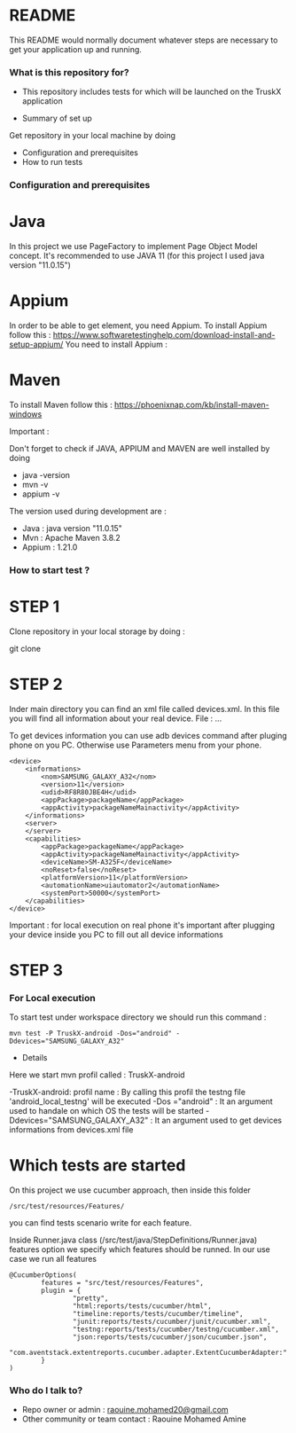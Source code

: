 # README #

This README would normally document whatever steps are necessary to get your application up and running.

### What is this repository for? ###
* This repository includes tests for which will be launched on the TruskX application

* Summary of set up

Get repository in your local machine by doing 
* Configuration and prerequisites
* How to run tests

### Configuration and prerequisites ###

 # Java #
In this project we use PageFactory to implement Page Object Model concept. It's recommended to use JAVA 11 (for this project I used java version "11.0.15")

 # Appium #
In order to be able to get element, you need Appium. To install Appium follow this : https://www.softwaretestinghelp.com/download-install-and-setup-appium/
You need to install Appium :
 
 # Maven #
To install Maven follow this : https://phoenixnap.com/kb/install-maven-windows
 
Important : 

Don't forget to check if JAVA, APPIUM and MAVEN are well installed by doing 
 - java -version
 - mvn -v
 - appium -v

The version used during development are :

 - Java : java version "11.0.15"
 - Mvn : Apache Maven 3.8.2
 - Appium : 1.21.0

### How to start test ? ###

# STEP 1 #
Clone repository in your local storage by doing :

git clone 

# STEP 2 #

Inder main directory you can find an xml file called devices.xml. In this file you will find all information about your real device. 
File : ...

To get devices information you can use adb devices command after pluging phone on you PC. Otherwise use Parameters menu from your phone.

	<device>
		<informations>
			<nom>SAMSUNG_GALAXY_A32</nom>
			<version>11</version>
			<udid>RF8R80JBE4H</udid>
			<appPackage>packageName</appPackage>
			<appActivity>packageNameMainactivity</appActivity>
		</informations>
		<server>
		</server>
		<capabilities>
			<appPackage>packageName</appPackage>
			<appActivity>packageNameMainactivity</appActivity>
			<deviceName>SM-A325F</deviceName>
			<noReset>false</noReset>
			<platformVersion>11</platformVersion>
			<automationName>uiautomator2</automationName>
			<systemPort>50000</systemPort>
		</capabilities>
	</device>

Important : for local execution on real phone it's important after plugging your device inside you PC to fill out all device informations

# STEP 3 #

### For Local execution ###

To start test under workspace directory we should run this command : 

	mvn test -P TruskX-android -Dos="android" -Ddevices="SAMSUNG_GALAXY_A32"

 * Details 

 Here we start mvn profil called : TruskX-android

 -TruskX-android: profil name : By calling this profil the testng file 'android_local_testng' will be executed 
 -Dos ="android" : It an argument used to handale on which OS the tests will be started 
 -Ddevices="SAMSUNG_GALAXY_A32" : It an argument used to get devices informations from devices.xml file

# Which tests are started #

On this project we use cucumber approach, then inside this folder

	/src/test/resources/Features/

you can find tests scenario write for each feature.

Inside Runner.java class (/src/test/java/StepDefinitions/Runner.java) features option we specify which features should be runned.
In our use case we run all features

	@CucumberOptions(
	        features = "src/test/resources/Features",
	        plugin = {
	                "pretty",
	                "html:reports/tests/cucumber/html",
	                "timeline:reports/tests/cucumber/timeline",
	                "junit:reports/tests/cucumber/junit/cucumber.xml",
	                "testng:reports/tests/cucumber/testng/cucumber.xml",
	                "json:reports/tests/cucumber/json/cucumber.json",
	                "com.aventstack.extentreports.cucumber.adapter.ExtentCucumberAdapter:"
	        }
	) 


### Who do I talk to? ###

* Repo owner or admin : raouine.mohamed20@gmail.com
* Other community or team contact : Raouine Mohamed Amine